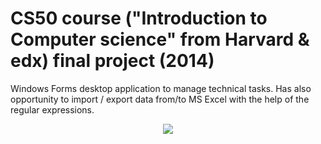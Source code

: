 **CS50 course ("Introduction to Computer science" from Harvard & edx) final project (2014)**
==========
<p>
Windows Forms desktop application to manage technical tasks.
Has also opportunity to import / export data from/to MS Excel with the help of the regular expressions.
</p>
<p align="center">
  <img src="https://cloud.githubusercontent.com/assets/13850045/16808123/765a74a0-491b-11e6-98aa-f5d2c451d2f5.png">
</p>



